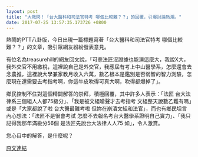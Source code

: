 ```yaml
---
layout: post
title: "大哉問！「台大醫科和司法官特考 哪個比較難？？」的回覆，引爆討論熱潮。"
date: 2017-07-25 13:57:35.173726 +0800
---
```


熱鬧的PTT八卦版，今日出現一篇標題寫著「台大醫科和司法官特考 哪個比較難？？」的文章，吸引眾網友紛紛發表意見。

有位名為treasurehill的網友回文說，「可悲法匠沒證據也能演這麼大，我說X大，我外交官不用繳稅，這裡說自己是外交官，我應屆有考上中山醫學系，怎麼還會去念農推，這裡說大學兼家教月收入六萬，數乙根本是鑑別是否弱智的智力測驗，怎麼現在還需要去考指考啊，你這牛皮吹得可真大啊，吹得都爆掉了」。

鄉民控制不住對這個精闢解答的崇拜，積極回覆，其中許多人表示：「法匠 台大法律系三個組人人都75級分」、「我是被文組嗆聲才去考指考 文組整天說數乙難有嗎」或是「大家都說了啦 台大醫最難考啦 但妳在崩潰文組和法官」，而也有鄉民坦言內心想法：「法匠不是很會考試 怎麼不去報名考台大醫學系證明自己實力」、「我只記得我那年滿級分56個 是法匠先說台大法律人人75  如」，令人激賞。

您心目中的解答，是什麼呢？

<a href = "https://www.ptt.cc/bbs/Gossiping/M.1500903887.A.02B.html">原文連結</a>

